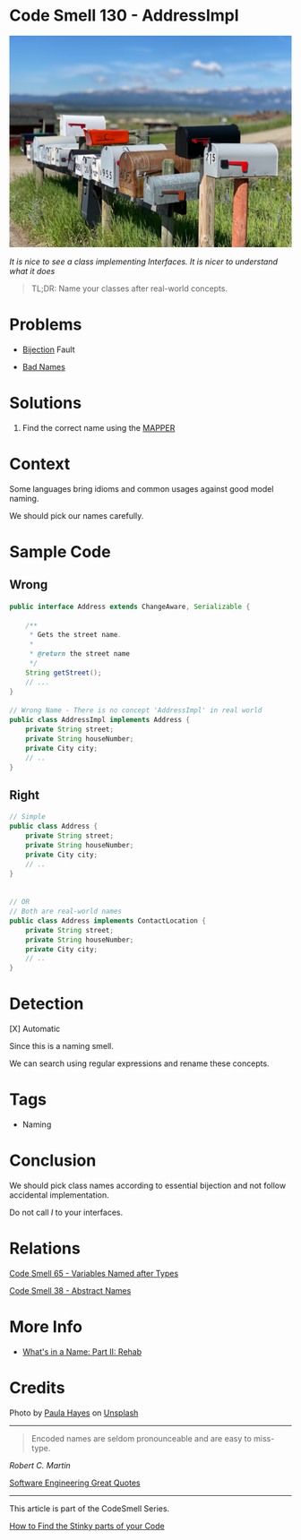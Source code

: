 # Code Smell 130 - AddressImpl

![Code Smell 130 - AddressImpl](Code%20Smell%20130%20-%20AddressImpl.jpg)

*It is nice to see a class implementing Interfaces. It is nicer to understand what it does*

> TL;DR: Name your classes after real-world concepts.

# Problems

- [Bijection](https://github.com/mcsee/Software-Design-Articles/tree/main/Articles/Theory/The%20One%20and%20Only%20Software%20Design%20Principle/readme.md) Fault

- [Bad Names](https://github.com/mcsee/Software-Design-Articles/tree/main/Articles/Theory/What%20exactly%20is%20a%20name%20-%20Part%20II%20Rehab/readme.md)

# Solutions

1. Find the correct name using the [MAPPER](https://github.com/mcsee/Software-Design-Articles/tree/main/Articles/Theory/What%20is%20(wrong%20with)%20software/readme.md)

# Context

Some languages bring idioms and common usages against good model naming.

We should pick our names carefully.

# Sample Code

## Wrong

[Gist Url]: # (https://gist.github.com/mcsee/f1f4d16d6f90c682f540cd2c0c2cc5f2)
```java
public interface Address extends ChangeAware, Serializable {

    /**
     * Gets the street name.
     *
     * @return the street name
     */
    String getStreet();
    // ...
}

// Wrong Name - There is no concept 'AddressImpl' in real world
public class AddressImpl implements Address {
    private String street;
    private String houseNumber;
    private City city;
    // ..
}
```

## Right

[Gist Url]: # (https://gist.github.com/mcsee/6cf15d798176fd83cbe00e207d8351fc)
```java
// Simple
public class Address {
    private String street;
    private String houseNumber;
    private City city;
    // ..
}


// OR
// Both are real-world names
public class Address implements ContactLocation {
    private String street;
    private String houseNumber;
    private City city;
    // ..
}
```

# Detection

[X] Automatic 

Since this is a naming smell. 

We can search using regular expressions and rename these concepts.

# Tags

- Naming

# Conclusion

We should pick class names according to essential bijection and not follow accidental implementation.

Do not call *I* to your interfaces.

# Relations

[Code Smell 65 - Variables Named after Types](https://github.com/mcsee/Software-Design-Articles/tree/main/Articles/Code%20Smells/Code%20Smell%2065%20-%20Variables%20Named%20after%20Types/readme.md)

[Code Smell 38 - Abstract Names](https://github.com/mcsee/Software-Design-Articles/tree/main/Articles/Code%20Smells/Code%20Smell%2038%20-%20Abstract%20Names/readme.md)

# More Info

- [What's in a Name: Part II: Rehab](https://github.com/mcsee/Software-Design-Articles/tree/main/Articles/Theory/What%20exactly%20is%20a%20name%20-%20Part%20II%20Rehab/readme.md)

# Credits

Photo by [Paula Hayes](https://unsplash.com/@phayes007) on [Unsplash](https://unsplash.com/s/photos/mailbox)  

* * *

> Encoded names are seldom pronounceable and are easy to miss-type.

_Robert C. Martin_
 
[Software Engineering Great Quotes](https://github.com/mcsee/Software-Design-Articles/tree/main/Articles/Quotes/Software%20Engineering%20Great%20Quotes/readme.md)

* * *

This article is part of the CodeSmell Series.

[How to Find the Stinky parts of your Code](https://github.com/mcsee/Software-Design-Articles/tree/main/Articles/Code%20Smells/How%20to%20Find%20the%20Stinky%20parts%20of%20your%20Code/readme.md)